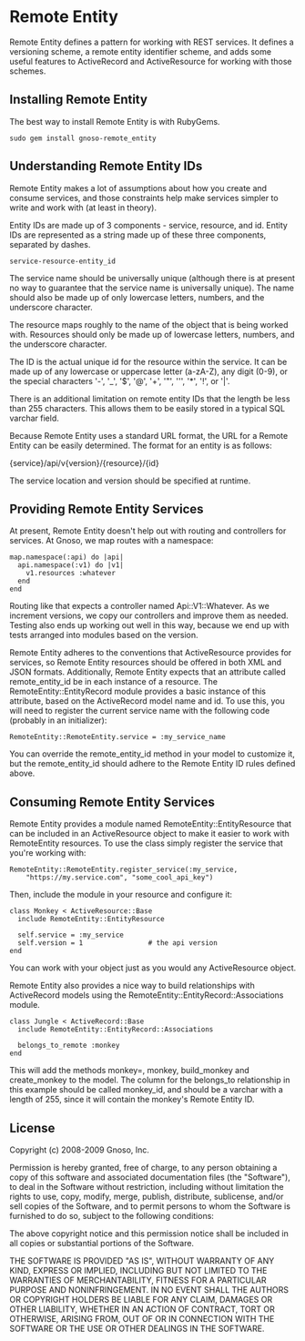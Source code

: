 Remote Entity
=============

Remote Entity defines a pattern for working with REST services. It defines a versioning scheme, a remote entity identifier scheme, and adds some useful features to ActiveRecord and ActiveResource for working with those schemes.

Installing Remote Entity
------------------------
The best way to install Remote Entity is with RubyGems.

    sudo gem install gnoso-remote_entity
    
Understanding Remote Entity IDs
-------------------------------
Remote Entity makes a lot of assumptions about how you create and consume services, and those constraints help make services simpler to write and work with (at least in theory).

Entity IDs are made up of 3 components - service, resource, and id. Entity IDs are represented as a string made up of these three components, separated by dashes.

    service-resource-entity_id

The service name should be universally unique (although there is at present no way to guarantee that the service name is universally unique). The name should also be made up of only lowercase letters, numbers, and the underscore character.

The resource maps roughly to the name of the object that is being worked with. Resources should only be made up of lowercase letters, numbers, and the underscore character.

The ID is the actual unique id for the resource within the service. It can be made up of any lowercase or uppercase letter (a-zA-Z), any digit (0-9), or the special characters '-', '_', '$', '@', '+', '"', ''', '*', '!', or '|'.

There is an additional limitation on remote entity IDs that the length be less than 255 characters. This allows them to be easily stored in a typical SQL varchar field.

Because Remote Entity uses a standard URL format, the URL for a Remote Entity can be easily determined. The format for an entity is as follows:

{service}/api/v{version}/{resource}/{id}

The service location and version should be specified at runtime.

Providing Remote Entity Services
--------------------------------
At present, Remote Entity doesn't help out with routing and controllers for services. At Gnoso, we map routes with a namespace:

    map.namespace(:api) do |api|
      api.namespace(:v1) do |v1|
        v1.resources :whatever
      end
    end

Routing like that expects a controller named Api::V1::Whatever. As we increment versions, we copy our controllers and improve them as needed. Testing also ends up working out well in this way, because we end up with tests arranged into modules based on the version.

Remote Entity adheres to the conventions that ActiveResource provides for services, so Remote Entity resources should be offered in both XML and JSON formats. Additionally, Remote Entity expects that an attribute called remote_entity_id be in each instance of a resource. The RemoteEntity::EntityRecord module provides a basic instance of this attribute, based on the ActiveRecord model name and id. To use this, you will need to register the current service name with the following code (probably in an initializer):

    RemoteEntity::RemoteEntity.service = :my_service_name

You can override the remote_entity_id method in your model to customize it, but the remote_entity_id should adhere to the Remote Entity ID rules defined above.

Consuming Remote Entity Services
--------------------------------
Remote Entity provides a module named RemoteEntity::EntityResource that can be included in an ActiveResource object to make it easier to work with RemoteEntity resources. To use the class simply register the service that you're working with:

    RemoteEntity::RemoteEntity.register_service(:my_service,
        "https://my.service.com", "some_cool_api_key")
        
Then, include the module in your resource and configure it:

    class Monkey < ActiveResource::Base
      include RemoteEntity::EntityResource
      
      self.service = :my_service
      self.version = 1                # the api version
    end
    
You can work with your object just as you would any ActiveResource object.

Remote Entity also provides a nice way to build relationships with ActiveRecord models using the RemoteEntity::EntityRecord::Associations module.

    class Jungle < ActiveRecord::Base
      include RemoteEntity::EntityRecord::Associations
      
      belongs_to_remote :monkey
    end

This will add the methods monkey=, monkey, build_monkey and create_monkey to the model. The column for the belongs_to relationship in this example should be called monkey_id, and should be a varchar with a length of 255, since it will contain the monkey's Remote Entity ID.

License
-------
Copyright (c) 2008-2009 Gnoso, Inc.

Permission is hereby granted, free of charge, to any person obtaining
a copy of this software and associated documentation files (the
"Software"), to deal in the Software without restriction, including
without limitation the rights to use, copy, modify, merge, publish,
distribute, sublicense, and/or sell copies of the Software, and to
permit persons to whom the Software is furnished to do so, subject to
the following conditions:

The above copyright notice and this permission notice shall be
included in all copies or substantial portions of the Software.

THE SOFTWARE IS PROVIDED "AS IS", WITHOUT WARRANTY OF ANY KIND,
EXPRESS OR IMPLIED, INCLUDING BUT NOT LIMITED TO THE WARRANTIES OF
MERCHANTABILITY, FITNESS FOR A PARTICULAR PURPOSE AND
NONINFRINGEMENT. IN NO EVENT SHALL THE AUTHORS OR COPYRIGHT HOLDERS BE
LIABLE FOR ANY CLAIM, DAMAGES OR OTHER LIABILITY, WHETHER IN AN ACTION
OF CONTRACT, TORT OR OTHERWISE, ARISING FROM, OUT OF OR IN CONNECTION
WITH THE SOFTWARE OR THE USE OR OTHER DEALINGS IN THE SOFTWARE.